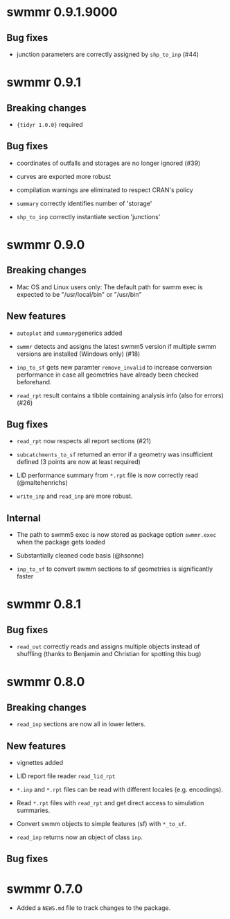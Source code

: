 # swmmr 0.9.1.9000

## Bug fixes

* junction parameters are correctly assigned by `shp_to_inp` (#44)

# swmmr 0.9.1

## Breaking changes

* `{tidyr 1.0.0}` required

## Bug fixes

* coordinates of outfalls and storages are no longer ignored (#39)

* curves are exported more robust

* compilation warnings are eliminated to respect CRAN's policy

* `summary` correctly identifies number of 'storage'

* `shp_to_inp` correctly instantiate section 'junctions'

# swmmr 0.9.0

## Breaking changes

* Mac OS and Linux users only: The default path for swmm exec is expected to be "/usr/local/bin" or "/usr/bin"

## New features

* `autoplot` and `summary`generics added

* `swmmr` detects and assigns the latest swmm5 version if multiple swmm versions are installed (Windows only) (#18)

* `inp_to_sf` gets new paramter `remove_invalid` to increase conversion performance in case all geometries have already been checked beforehand.

* `read_rpt` result contains a tibble containing analysis info (also for errors) (#26)

## Bug fixes

* `read_rpt` now respects all report sections (#21)

* `subcatchments_to_sf` returned an error if a geometry was insufficient defined (3 points are now at least required)

* LID performance summary from `*.rpt` file is now correctly read (@maltehenrichs)

* `write_inp` and `read_inp` are more robust.

## Internal

* The path to swmm5 exec is now stored as package option `swmmr.exec` when the package gets loaded

* Substantially cleaned code basis (@hsonne)

* `inp_to_sf` to convert swmm sections to sf geometries is significantly faster

# swmmr 0.8.1

## Bug fixes

* `read_out` correctly reads and assigns multiple objects instead of shuffling (thanks to Benjamin and Christian for spotting this bug)

# swmmr 0.8.0

## Breaking changes

* `read_inp` sections are now all in lower letters.

## New features

* vignettes added

* LID report file reader `read_lid_rpt`

* `*.inp` and `*.rpt` files can be read with different locales (e.g. encodings).

* Read `*.rpt` files with `read_rpt` and get direct access to simulation summaries.

* Convert swmm objects to simple features (sf) with `*_to_sf`.

* `read_inp` returns now an object of class `inp`.

## Bug fixes

# swmmr 0.7.0

* Added a `NEWS.md` file to track changes to the package.



